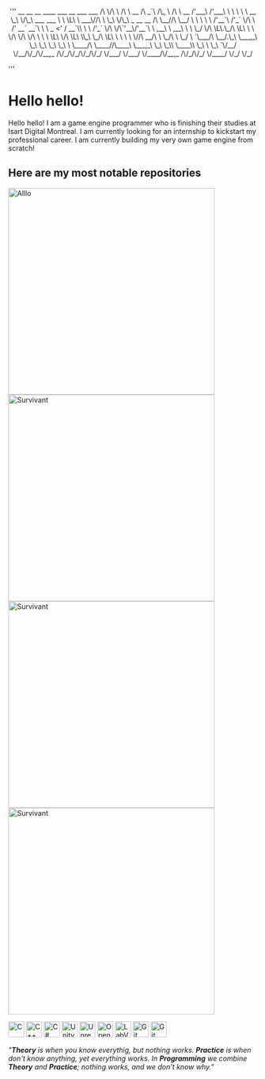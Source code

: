 <p align="center">
'''
  __  __               __                      ____            ___       __                      ___    ___  
/\ \/\ \             /\ \  __                /\  _`\         /\_ \     /\ \  __               /'___\ /'___\ 
\ \ \ \ \     __     \_\ \/\_\    ___ ___    \ \ \L\ \    ___\//\ \    \_\ \/\_\  _ __    __ /\ \__//\ \__/ 
 \ \ \ \ \  /'__`\   /'_` \/\ \ /' __` __`\   \ \  _ <'  / __`\\ \ \   /'_` \/\ \/\`'__\/'__`\ \ ,__\ \ ,__\
  \ \ \_/ \/\ \L\.\_/\ \L\ \ \ \/\ \/\ \/\ \   \ \ \L\ \/\ \L\ \\_\ \_/\ \L\ \ \ \ \ \//\  __/\ \ \_/\ \ \_/
   \ `\___/\ \__/.\_\ \___,_\ \_\ \_\ \_\ \_\   \ \____/\ \____//\____\ \___,_\ \_\ \_\\ \____\\ \_\  \ \_\ 
    `\/__/  \/__/\/_/\/__,_ /\/_/\/_/\/_/\/_/    \/___/  \/___/ \/____/\/__,_ /\/_/\/_/ \/____/ \/_/   \/_/ 
   
'''
</p>

# Hello hello!

Hello hello! I am a game engine programmer who is finishing their studies at Isart Digital Montreal. I am currently looking for an internship to kickstart my professional career. I am currently building my very own game engine from scratch!

<summary><h2>Here are my most notable repositories</h2></summary>
  <!-- https://raw.githubusercontent.com/DenverCoder1/DenverCoder1/main/README.md -->
  <!-- Main Colors : 51DA68 (green), F85D7F (red), F8D866 (yellow), 1F222E (grey), 242736 (light grey) -->
  <!-- Width : 417 -->
  <p align="left">
   <a href="https://github.com/Lmao-Zedong24/Survivant"><img width="417" src="https://denvercoder1-github-readme-stats.vercel.app/api/pin/?username=Lmao-Zedong24&repo=Survivant&theme=react&bg_color=1F222E&title_color=51DA68&hide_border=true&icon_color=F8D866&show_icons=false" alt="Alllo"></a>
   <a href="https://github.com/Lmao-Zedong24/ProjetCCC"><img width="417" src="https://denvercoder1-github-readme-stats.vercel.app/api/pin/?username=Lmao-Zedong24&repo=ProjetCCC&theme=react&bg_color=1F222E&title_color=51DA68&hide_border=true&icon_color=F8D866&show_icons=false" alt="Survivant"></a>
   <a href="https://github.com/Lmao-Zedong24/Paing"><img width="417" src="https://denvercoder1-github-readme-stats.vercel.app/api/pin/?username=Lmao-Zedong24&repo=Paing&theme=react&bg_color=1F222E&title_color=51DA68&hide_border=true&icon_color=F8D866&show_icons=false" alt="Survivant"></a>
   <a href="https://github.com/Lmao-Zedong24/MiniChat"><img width="417" src="https://denvercoder1-github-readme-stats.vercel.app/api/pin/?username=Lmao-Zedong24&repo=MiniChat&theme=react&bg_color=1F222E&title_color=51DA68&hide_border=true&icon_color=F8D866&show_icons=false" alt="Survivant"></a>
  </p>


<!-- custom-icon-badges.demolab.com -->
<div>
  <a href="#"><img alt="C" height="32" src="https://custom-icon-badges.demolab.com/badge/C-242736?style=flat&logo=c-in-hexagon&logoColor=51DA68"></a>
  <a href="#"><img alt="C++" height="32" src="https://custom-icon-badges.demolab.com/badge/C++-242736?style=flat&logo=cpp2&logoColor=51DA68"></a>
  <a href="#"><img alt="C#" height="32" src="https://custom-icon-badges.demolab.com/badge/C%23-242736?style=flat&logo=cs2&logoColor=51DA68"></a>
  <a href="#"><img alt="Unity" height="32" src="https://img.shields.io/badge/Unity-242736?style=flat&logo=Unity&logoColor=51DA68"></a>
  <a href="#"><img alt="Unreal" height="32" src="https://img.shields.io/badge/Unreal-242736?style=flat&logo=UnrealEngine&logoColor=51DA68"></a>
  <a href="#"><img alt="OpenGL" height="32" src="https://img.shields.io/badge/OpenGL-242736?style=flat&logo=OpenGL&logoColor=51DA68"></a>
  <a href="#"><img alt="LabView" height="32" src="https://img.shields.io/badge/LabView-242736?style=flat&logo=LabView&logoColor=51DA68"></a>
 <a href="#"><img alt="Git" height="32" src="https://img.shields.io/badge/Git-1F222E?style=flat&logo=git&logoColor=51DA68"></a>
 <a href="#"><img alt="Git" height="32" src="https://img.shields.io/badge/VisualStudio-1F222E?style=flat&logo=VisualStudio&logoColor=51DA68"></a>
</div>

*"<b>Theory</b> is when you know everythig, but nothing works.*
*<b>Practice</b> is when don't know anything, yet everything works.*
*In <b>Programming</b> we combine <b>Theory</b> and <b>Practice</b>; nothing works, and we don't know why."*
